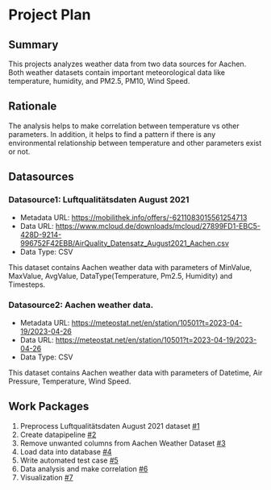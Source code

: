 # Project Plan

## Summary

<!-- Describe your data science project in max. 5 sentences. -->
This projects analyzes weather data from two data sources for Aachen. 
Both weather datasets contain important meteorological data like temperature, humidity, and PM2.5, PM10, Wind Speed. 


## Rationale

<!-- Outline the impact of the analysis, e.g. which pains it solves. -->
The analysis helps to make correlation between temperature vs other parameters. In addition, it helps to find a pattern if there is any environmental relationship between temperature and other parameters exist or not.

## Datasources

<!-- Describe each datasources you plan to use in a section. Use the prefic "DatasourceX" where X is the id of the datasource. -->

### Datasource1: Luftqualitätsdaten August 2021
* Metadata URL: https://mobilithek.info/offers/-6211083015561254713
* Data URL: https://www.mcloud.de/downloads/mcloud/27899FD1-EBC5-428D-9214-996752F42EBB/AirQuality_Datensatz_August2021_Aachen.csv
* Data Type: CSV

This dataset contains Aachen weather data with parameters of MinValue, MaxValue, AvgValue, DataType(Temperature, Pm2.5, Humidity) and Timesteps.

### Datasource2: Aachen weather data.
* Metadata URL: https://meteostat.net/en/station/10501?t=2023-04-19/2023-04-26
* Data URL: https://meteostat.net/en/station/10501?t=2023-04-19/2023-04-26
* Data Type: CSV

This dataset contains Aachen weather data with parameters of Datetime, Air Pressure, Temperature, Wind Speed.

## Work Packages

<!-- List of work packages ordered sequentially, each pointing to an issue with more details. -->

1. Preprocess Luftqualitätsdaten August 2021 dataset [#1][i1]
2. Create datapipeline [#2][i6]
3. Remove unwanted columns from Aachen Weather Dataset  [#3][i2]
4. Load data into database [#4][i3]
5. Write automated test case [#5][i7]
6. Data analysis and make correlation [#6][i4]
7. Visualization [#7][i5]

[i1]: https://github.com/shaonsani/shaonsani-amse-template/issues/1
[i2]: https://github.com/shaonsani/shaonsani-amse-template/issues/2
[i3]: https://github.com/shaonsani/shaonsani-amse-template/issues/3
[i4]: https://github.com/shaonsani/shaonsani-amse-template/issues/4
[i5]: https://github.com/shaonsani/shaonsani-amse-template/issues/5
[i6]: https://github.com/shaonsani/shaonsani-amse-template/issues/6
[i7]: https://github.com/shaonsani/shaonsani-amse-template/issues/7
